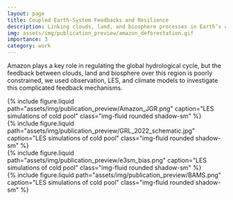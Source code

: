 ```yaml
---
layout: page
title: Coupled Earth-System Feedbacks and Resilience
description: Linking clouds, land, and biosphere processes in Earth’s climate system
img: assets/img/publication_preview/amazon_deforestation.gif
importance: 3
category: work
---
```


Amazon plays a key role in regulating the global hydrological cycle, but the feedback between clouds, land and biosphere over this region is poorly constrained, we used observation, LES, and climate models to investigate this complicated feedback mechanisms. 


<div class="row justify-content-center my-3">
  <div class="col-md-8 text-center">
    {% include figure.liquid
       path="assets/img/publication_preview/Amazon_JGR.png"
       caption="LES simulations of cold pool"
       class="img-fluid rounded shadow-sm"
    %}
  </div>
</div>

<div class="row justify-content-center my-3">
  <div class="col-md-8 text-center">
    {% include figure.liquid
       path="assets/img/publication_preview/GRL_2022_schematic.jpg"
       caption="LES simulations of cold pool"
       class="img-fluid rounded shadow-sm"
    %}
  </div>
</div>

<div class="row justify-content-center my-3">
  <div class="col-md-8 text-center">
    {% include figure.liquid
       path="assets/img/publication_preview/e3sm_bias.png"
       caption="LES simulations of cold pool"
       class="img-fluid rounded shadow-sm"
    %}
  </div>
</div>

<div class="row justify-content-center my-3">
  <div class="col-md-8 text-center">
    {% include figure.liquid
       path="assets/img/publication_preview/BAMS.png"
       caption="LES simulations of cold pool"
       class="img-fluid rounded shadow-sm"
    %}
  </div>
</div>


